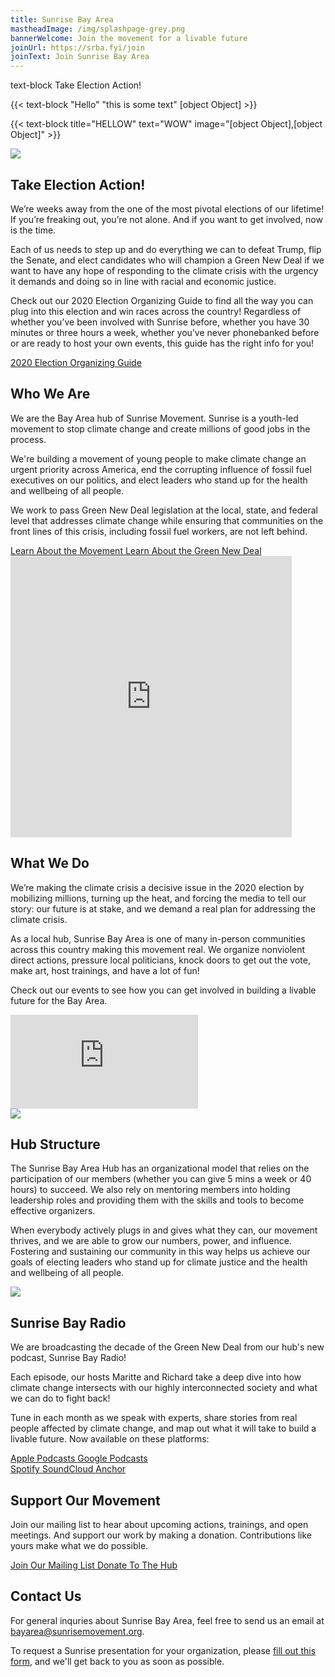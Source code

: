 ```yaml
---
title: Sunrise Bay Area
mastheadImage: /img/splashpage-grey.png
bannerWelcome: Join the movement for a livable future
joinUrl: https://srba.fyi/join
joinText: Join Sunrise Bay Area
---
```

text-block Take Election Action!

{{< text-block "Hello" "this is some text" \[object Object] >}}

{{< text-block title="HELLOW" text="WOW" image="\[object Object],\[object Object]" >}}

<div class="row">
  <div class="col">
    <img src="/img/sba-endorsements.png">
  </div>

  <div class="col">
    <h2>Take Election Action!</h2>
    <p>
      We’re weeks away from the one of the most pivotal elections of our lifetime! If you’re freaking out, you’re not alone. And if you want to get involved, now is the time. 
    </p>
    <p>
      Each of us needs to step up and do everything we can to defeat Trump, flip the Senate, and elect candidates who will champion a Green New Deal if we want to have any hope of responding to the climate crisis with the urgency it demands and doing so in line with racial and economic justice.
    </p>
    <p>
      Check out our 2020 Election Organizing Guide to find all the way you can plug into this election and win races across the country! Regardless of whether you’ve been involved with Sunrise before, whether you have 30 minutes or three hours a week, whether you’ve never phonebanked before or are ready to host your own events,  this guide has the right info for you!
    </p>
    <div class="btn-group-vertical">
      <a class="btn btn-primary" href="https://srba.fyi/2020ElectoralGuide" target="_blank" rel="noreferrer">
        2020 Election Organizing Guide
      </a>
    </div>
  </div>
</div>
<div class="row">
  <div class="col">
    <h2>Who We Are</h2>
    <p>
      We are the Bay Area hub of Sunrise Movement. Sunrise is a youth-led movement to stop climate change and create millions of good jobs in the process.​
    </p>
    <p>
      We're building a movement of young people to make climate change an urgent priority across America, end the corrupting influence of fossil fuel executives on our politics, and elect leaders who stand up for the health and wellbeing of all people.
    </p>
    <p>
      We work to pass Green New Deal legislation at the local, state, and federal level that addresses climate change while ensuring that communities on the front lines of this crisis, including fossil fuel workers, are not left behind.
    </p>

  <div class="btn-group-vertical">
      <a class="btn btn-primary" href="https://www.sunrisemovement.org/about" target="_blank" rel="noreferrer">
        Learn About the Movement
      </a>
      <a class="btn btn-primary" href="https://www.sunrisemovement.org/green-new-deal" target="_blank" rel="noreferrer">
        Learn About the Green New Deal
      </a>
    </div>
  </div>
  <div class="col">
      <div class="video-container">
        <iframe src="https://www.facebook.com/plugins/video.php?href=https%3A%2F%2Fwww.facebook.com%2FBayAreaSunrise%2Fvideos%2F800272823709811%2F&show_text=0&width=476" width="450" height="450" style="border:none;overflow:hidden" scrolling="no" frameborder="0" allowTransparency="true" allowFullScreen="true" title="California Just Transition and the Green New Deal"></iframe>
      </div>
    </div>
</div>

<div class="parallax" style="background-image: url('/img/fire_banner.png')">
</div>

<div class="row reverse">
  <div class="col">
      <h2>What We Do</h2>
      <p>
        We’re making the climate crisis a decisive issue in the 2020 election by mobilizing millions, turning up the heat, and forcing the media to tell our story: our future is at stake, and we demand a real plan for addressing the climate crisis.
      </p>
      <p>
        As a local hub, Sunrise Bay Area is one of many in-person communities across this country making this movement real. We organize nonviolent direct actions, pressure local politicians, knock doors to get out the vote, make art, host trainings, and have a lot of fun!
      </p>
      <p>
        Check out our events to see how you can get involved in building a livable future for the Bay Area.
      </p>
  </div>
  <div class="col">
    <iframe class="calendar" src="https://calendar.google.com/calendar/embed?title=Sunrise%20Bay%20Area%20Events&amp;src=sunrisemovement.org_5hjrpci2cqu30orbhfj1l23bck%40group.calendar.google.com&amp;color=%23AB8B00&amp;src=sunrisemovement.org_p247h08c9322tutrdf7e70js8o%40group.calendar.google.com&amp;color=%23333333&amp;ctz=America%2FLos_Angeles&amp;showTabs=0&amp;showPrint=0" frameborder="0" scrolling="no"></iframe>
  </div>
</div>

<div class="parallax" style="background-image: url('/img/2019-08-24-West-Summit.jpg')">
</div>

<div class="row reverse">
  <div class="col">
      <img src="/img/hubmap.jpg">
  </div>
  <div class="col">
    <h2>Hub Structure</h2>
    <p>
      The Sunrise Bay Area Hub has an organizational model that relies on the participation of our members (whether you can give 5 mins a week or 40 hours) to succeed. We also rely on mentoring members into holding leadership roles and providing them with the skills and tools to become effective organizers. 
    </p>
    <p>
      When everybody actively plugs in and gives what they can, our movement thrives, and we are able to grow our numbers, power, and influence. Fostering and sustaining our community in this way helps us achieve our goals of electing leaders who stand up for climate justice and the health and wellbeing of all people.
    </p>
  </div>
</div>

<div class="row">
  <div class="col">
      <img src="/img/sbr_logo.png">
  </div>
  <div class="col">
    <h2>Sunrise Bay Radio</h2>
    <p>
      We are broadcasting the decade of the Green New Deal from our hub's new podcast, Sunrise Bay Radio!
    </p>
    <p>
      Each episode, our hosts Maritte and Richard take a deep dive into how climate change intersects with our highly interconnected society and what we can do to fight back!
    </p>
    <p>
      Tune in each month as we speak with experts, share stories from real people affected by climate change, and map out what it will take to build a livable future. Now available on these platforms:
    </p>
    <div class="btn-group">
      <a class="btn btn-primary" href="https://srba.fyi/Wx31" target="_blank" rel="noreferrer">
        Apple Podcasts
      </a>
      <a class="btn btn-primary" href="https://srba.fyi/wo8m" target="_blank" rel="noreferrer">
      Google Podcasts
      </a>
    </div>
    <div class="btn-group">
      <a class="btn btn-primary" href="https://srba.fyi/podcast" target="_blank" rel="noreferrer">
        Spotify
      </a>
      <a class="btn btn-primary" href="https://srba.fyi/radio" target="_blank" rel="noreferrer">
      SoundCloud
      </a>
      <a class="btn btn-primary" href="https://srba.fyi/fm" target="_blank" rel="noreferrer">
      Anchor
      </a>
    </div>
  </div>
</div>

<div class="parallax" style="background-image: url('/img/trump_banner.jpg')">
</div>

<div class="row">
  <div class="col">
    <h2>Support Our Movement</h2>
    <p>
      Join our mailing list to hear about upcoming actions, trainings, and open meetings. And support our work by making a donation. Contributions like yours make what we do possible. 
    </p>
    <div class="btn-group-vertical">
      <a class="btn btn-primary" href="https://srba.fyi/join" target="_blank" rel="noreferrer">
        Join Our Mailing List
      </a>
      <a class="btn btn-primary" href="https://srba.fyi/donate" target="_blank" rel="noreferrer">
      Donate To The Hub
      </a>
    </div>
  </div>
  <div class="col" style="justify-content: flex-start;">
    <h2>Contact Us</h2>
    <p>
      For general inquries about Sunrise Bay Area, feel free to send us an email at <a href="mailto:bayarea@sunrisemovement.org">bayarea@sunrisemovement.org</a>. 
    </p>
    <p>
      To request a Sunrise presentation for your organization, please <a href="https://srba.fyi/presreq">fill out this form</a>, and we'll get back to you as soon as possible.
    </p>
  </div>
</div>

<!-- -------------- DO NOT MODIFY (unless you know what you're doing). -------------- -->

<script src="https://www.gstatic.com/firebasejs/7.22.0/firebase-app.js"></script>

<script src="https://www.gstatic.com/firebasejs/7.22.0/firebase-analytics.js"></script>

<script>
  // Your web app's Firebase configuration
  var firebaseConfig = {
    apiKey: "AIzaSyCAuTKZy65uyYf4ZP4RO01IMkxbuh0ezBg",
    authDomain: "sunrise-bay-area-website.firebaseapp.com",
    databaseURL: "https://sunrise-bay-area-website.firebaseio.com",
    projectId: "sunrise-bay-area-website",
    storageBucket: "sunrise-bay-area-website.appspot.com",
    messagingSenderId: "1039479453271",
    appId: "1:1039479453271:web:8bd28f84ad0dbe900c5512"
  };
  // Initialize Firebase
  firebase.initializeApp(firebaseConfig);
</script>
